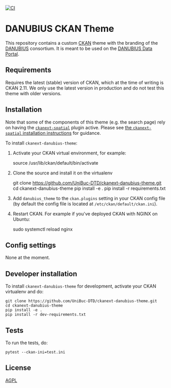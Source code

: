 [![CI](https://github.com/UniBuc-DTD/ckanext-danubius-theme/workflows/Continuous%20Integration/badge.svg?branch=main)](https://github.com/UniBuc-DTD/ckanext-danubius-theme/actions)

# DANUBIUS CKAN Theme

This repository contains a custom [CKAN](https://ckan.org/) theme with the branding of the [DANUBIUS](https://danubius-ri.eu) consortium. It is meant to be used on the [DANUBIUS Data Portal](https://data.danubius-ri.eu).

## Requirements

Requires the latest (stable) version of CKAN, which at the time of writing is CKAN 2.11. We only use the latest version in production and do not test this theme with older versions.

## Installation

Note that some of the components of this theme (e.g. the search page) rely on having the [`ckanext-spatial`](https://docs.ckan.org/projects/ckanext-spatial/en/latest/) plugin active.
Please see [the `ckanext-spatial` installation instructions](https://docs.ckan.org/projects/a-spatial/en/latest/install/) for guidance.

To install `ckanext-danubius-theme`:

1. Activate your CKAN virtual environment, for example:

     source /usr/lib/ckan/default/bin/activate

2. Clone the source and install it on the virtualenv

    git clone https://github.com/UniBuc-DTD/ckanext-danubius-theme.git
    cd ckanext-danubius-theme
    pip install -e .
	pip install -r requirements.txt

3. Add `danubius_theme` to the `ckan.plugins` setting in your CKAN
   config file (by default the config file is located at
   `/etc/ckan/default/ckan.ini`).

4. Restart CKAN. For example if you've deployed CKAN with NGINX on Ubuntu:

     sudo systemctl reload nginx


## Config settings

None at the moment.

## Developer installation

To install `ckanext-danubius-theme` for development, activate your CKAN virtualenv and
do:

    git clone https://github.com/UniBuc-DTD/ckanext-danubius-theme.git
    cd ckanext-danubius-theme
    pip install -e .
    pip install -r dev-requirements.txt


## Tests

To run the tests, do:

    pytest --ckan-ini=test.ini

## License

[AGPL](https://www.gnu.org/licenses/agpl-3.0.en.html)
